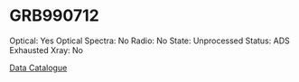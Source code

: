 # GRB990712

Optical: Yes
Optical Spectra: No
Radio: No
State: Unprocessed
Status: ADS Exhausted
Xray: No

[Data Catalogue](GRB990712%2096922122b9f64b0e88bd90d952879b63/Data%20Catalogue%20c78f8ff879e041a6a0bfdebcee6e5ca8.csv)